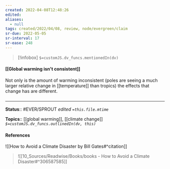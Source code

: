 ```yaml
---
created: 2022-04-08T12:48:26 
edited: 
aliases:
  - null
tags: created/2022/04/08, review, node/evergreen/claim
sr-due: 2022-05-05
sr-interval: 17
sr-ease: 248
---
```

> [!infobox]
`$=customJS.dv_funcs.mentionedIn(dv)`

#### [[Global warming isn't consistent]]

Not only is the amount of warming inconsistent (poles are seeing a much larger relative change in [[temperature]] than tropics) the effects that change has are different.

### <hr class="footnote"/>

**Status**:: #EVER/SPROUT
*edited `=this.file.mtime`*

**Topics**:: [[global warming]], [[climate change]]
*`$=customJS.dv_funcs.outlinedIn(dv, this)`*

#### References 

![[How to Avoid a Climate Disaster by Bill Gates#^citation]]

> ![[10_Sources/Readwise/Books/books - How to Avoid a Climate Disaster#^306587585]]
